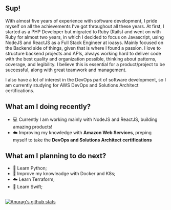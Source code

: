 ## Sup!

With almost five years of experience with software development, I pride myself on all the achievements I’ve got throughout all these years. At first, I started as a PHP Developer but migrated to Ruby (Rails) and went on with Ruby for almost two years, in which I decided to focus on Javascript, using NodeJS and ReactJS as a Full Stack Engineer at ioasys. Mainly focused on the Backend side of things, given that is where I found a passion. I love to structure backend projects and APIs, always working hard to deliver code with the best quality and organization possible, thinking about patterns, coverage, and legibility. I believe this is essential for a product/project to be successful, along with great teamwork and management.

I also have a lot of interest in the DevOps part of software development, so I am currently studying for AWS DevOps and Solutions Architect certifications.

## What am I doing recently?

- :computer: Currently I am working mainly with NodeJS and ReactJS, building amazing products!
- :cloud: Improving my knowledge with **Amazon Web Services**, preping myself to take the **DevOps and Solutions Architect certifications**

## What am I planning to do next?

- :snake: Learn Python;
- :whale: Improve my knowleadge with Docker and K8s;
- :cloud: Learn Terraform;
- :dizzy: Learn Swift;

##

[![Anurag's github stats](https://github-readme-stats.vercel.app/api?username=lucas-a-pelegrino&count_private=true&show_icons=true&theme=graywhite)](https://github.com/anuraghazra/github-readme-stats)

